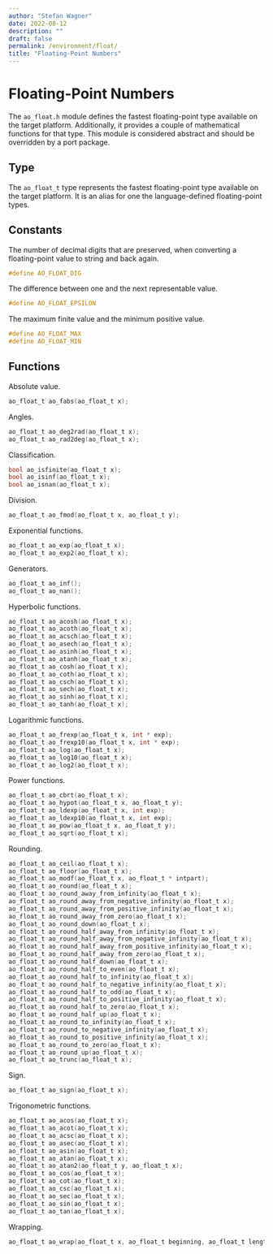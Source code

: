 ```yaml
---
author: "Stefan Wagner"
date: 2022-08-12
description: ""
draft: false
permalink: /environment/float/
title: "Floating-Point Numbers"
---
```


# Floating-Point Numbers

The `ao_float.h` module defines the fastest floating-point type available on the target platform. Additionally, it provides a couple of mathematical functions for that type. This module is considered abstract and should be overridden by a port package.

## Type

The `ao_float_t` type represents the fastest floating-point type available on the target platform. It is an alias for one the language-defined floating-point types.

## Constants

The number of decimal digits that are preserved, when converting a floating-point value to string and back again.

```c
#define AO_FLOAT_DIG
```

The difference between one and the next representable value.

```c
#define AO_FLOAT_EPSILON
```

The maximum finite value and the minimum positive value.

```c
#define AO_FLOAT_MAX
#define AO_FLOAT_MIN
```

## Functions

Absolute value.

```c
ao_float_t ao_fabs(ao_float_t x);
```

Angles.

```c
ao_float_t ao_deg2rad(ao_float_t x);
ao_float_t ao_rad2deg(ao_float_t x);
```

Classification.

```c
bool ao_isfinite(ao_float_t x);
bool ao_isinf(ao_float_t x);
bool ao_isnan(ao_float_t x);
```

Division.

```c
ao_float_t ao_fmod(ao_float_t x, ao_float_t y);
```

Exponential functions.

```c
ao_float_t ao_exp(ao_float_t x);
ao_float_t ao_exp2(ao_float_t x);
```

Generators.

```c
ao_float_t ao_inf();
ao_float_t ao_nan();
```

Hyperbolic functions.

```c
ao_float_t ao_acosh(ao_float_t x);
ao_float_t ao_acoth(ao_float_t x);
ao_float_t ao_acsch(ao_float_t x);
ao_float_t ao_asech(ao_float_t x);
ao_float_t ao_asinh(ao_float_t x);
ao_float_t ao_atanh(ao_float_t x);
ao_float_t ao_cosh(ao_float_t x);
ao_float_t ao_coth(ao_float_t x);
ao_float_t ao_csch(ao_float_t x);
ao_float_t ao_sech(ao_float_t x);
ao_float_t ao_sinh(ao_float_t x);
ao_float_t ao_tanh(ao_float_t x);
```

Logarithmic functions.

```c
ao_float_t ao_frexp(ao_float_t x, int * exp);
ao_float_t ao_frexp10(ao_float_t x, int * exp);
ao_float_t ao_log(ao_float_t x);
ao_float_t ao_log10(ao_float_t x);
ao_float_t ao_log2(ao_float_t x);
```

Power functions.

```c
ao_float_t ao_cbrt(ao_float_t x);
ao_float_t ao_hypot(ao_float_t x, ao_float_t y);
ao_float_t ao_ldexp(ao_float_t x, int exp);
ao_float_t ao_ldexp10(ao_float_t x, int exp);
ao_float_t ao_pow(ao_float_t x, ao_float_t y);
ao_float_t ao_sqrt(ao_float_t x);
```

Rounding.

```c
ao_float_t ao_ceil(ao_float_t x);
ao_float_t ao_floor(ao_float_t x);
ao_float_t ao_modf(ao_float_t x, ao_float_t * intpart);
ao_float_t ao_round(ao_float_t x);
ao_float_t ao_round_away_from_infinity(ao_float_t x);
ao_float_t ao_round_away_from_negative_infinity(ao_float_t x);
ao_float_t ao_round_away_from_positive_infinity(ao_float_t x);
ao_float_t ao_round_away_from_zero(ao_float_t x);
ao_float_t ao_round_down(ao_float_t x);
ao_float_t ao_round_half_away_from_infinity(ao_float_t x);
ao_float_t ao_round_half_away_from_negative_infinity(ao_float_t x);
ao_float_t ao_round_half_away_from_positive_infinity(ao_float_t x);
ao_float_t ao_round_half_away_from_zero(ao_float_t x);
ao_float_t ao_round_half_down(ao_float_t x);
ao_float_t ao_round_half_to_even(ao_float_t x);
ao_float_t ao_round_half_to_infinity(ao_float_t x);
ao_float_t ao_round_half_to_negative_infinity(ao_float_t x);
ao_float_t ao_round_half_to_odd(ao_float_t x);
ao_float_t ao_round_half_to_positive_infinity(ao_float_t x);
ao_float_t ao_round_half_to_zero(ao_float_t x);
ao_float_t ao_round_half_up(ao_float_t x);
ao_float_t ao_round_to_infinity(ao_float_t x);
ao_float_t ao_round_to_negative_infinity(ao_float_t x);
ao_float_t ao_round_to_positive_infinity(ao_float_t x);
ao_float_t ao_round_to_zero(ao_float_t x);
ao_float_t ao_round_up(ao_float_t x);
ao_float_t ao_trunc(ao_float_t x);
```

Sign.

```c
ao_float_t ao_sign(ao_float_t x);
```

Trigonometric functions.

```c
ao_float_t ao_acos(ao_float_t x);
ao_float_t ao_acot(ao_float_t x);
ao_float_t ao_acsc(ao_float_t x);
ao_float_t ao_asec(ao_float_t x);
ao_float_t ao_asin(ao_float_t x);
ao_float_t ao_atan(ao_float_t x);
ao_float_t ao_atan2(ao_float_t y, ao_float_t x);
ao_float_t ao_cos(ao_float_t x);
ao_float_t ao_cot(ao_float_t x);
ao_float_t ao_csc(ao_float_t x);
ao_float_t ao_sec(ao_float_t x);
ao_float_t ao_sin(ao_float_t x);
ao_float_t ao_tan(ao_float_t x);
```

Wrapping.

```c
ao_float_t ao_wrap(ao_float_t x, ao_float_t beginning, ao_float_t length);
```
